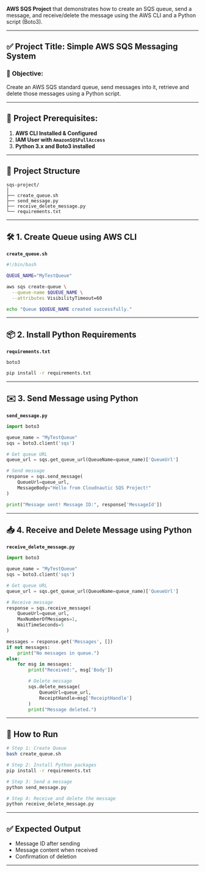 **AWS SQS Project** that demonstrates how to create an SQS queue, send a message, and receive/delete the message using the AWS CLI and a Python script (Boto3).

---

## ✅ Project Title: **Simple AWS SQS Messaging System**

### 🎯 Objective:

Create an AWS SQS standard queue, send messages into it, retrieve and delete those messages using a Python script.

---

## 🔧 Project Prerequisites:

1. **AWS CLI Installed & Configured**
2. **IAM User with `AmazonSQSFullAccess`**
3. **Python 3.x and Boto3 installed**

---

## 📁 Project Structure

```
sqs-project/
│
├── create_queue.sh
├── send_message.py
├── receive_delete_message.py
└── requirements.txt
```

---

## 🛠️ 1. Create Queue using AWS CLI

**`create_queue.sh`**

```bash
#!/bin/bash

QUEUE_NAME="MyTestQueue"

aws sqs create-queue \
  --queue-name $QUEUE_NAME \
  --attributes VisibilityTimeout=60

echo "Queue $QUEUE_NAME created successfully."
```

---

## 📦 2. Install Python Requirements

**`requirements.txt`**

```
boto3
```

```bash
pip install -r requirements.txt
```

---

## ✉️ 3. Send Message using Python

**`send_message.py`**

```python
import boto3

queue_name = "MyTestQueue"
sqs = boto3.client('sqs')

# Get queue URL
queue_url = sqs.get_queue_url(QueueName=queue_name)['QueueUrl']

# Send message
response = sqs.send_message(
    QueueUrl=queue_url,
    MessageBody="Hello from Cloudnautic SQS Project!"
)

print("Message sent! Message ID:", response['MessageId'])
```

---

## 📥 4. Receive and Delete Message using Python

**`receive_delete_message.py`**

```python
import boto3

queue_name = "MyTestQueue"
sqs = boto3.client('sqs')

# Get queue URL
queue_url = sqs.get_queue_url(QueueName=queue_name)['QueueUrl']

# Receive message
response = sqs.receive_message(
    QueueUrl=queue_url,
    MaxNumberOfMessages=1,
    WaitTimeSeconds=5
)

messages = response.get('Messages', [])
if not messages:
    print("No messages in queue.")
else:
    for msg in messages:
        print("Received:", msg['Body'])

        # Delete message
        sqs.delete_message(
            QueueUrl=queue_url,
            ReceiptHandle=msg['ReceiptHandle']
        )
        print("Message deleted.")
```

---

## 🚀 How to Run

```bash
# Step 1: Create Queue
bash create_queue.sh

# Step 2: Install Python packages
pip install -r requirements.txt

# Step 3: Send a message
python send_message.py

# Step 4: Receive and delete the message
python receive_delete_message.py
```

---

## ✅ Expected Output

* Message ID after sending
* Message content when received
* Confirmation of deletion

---
